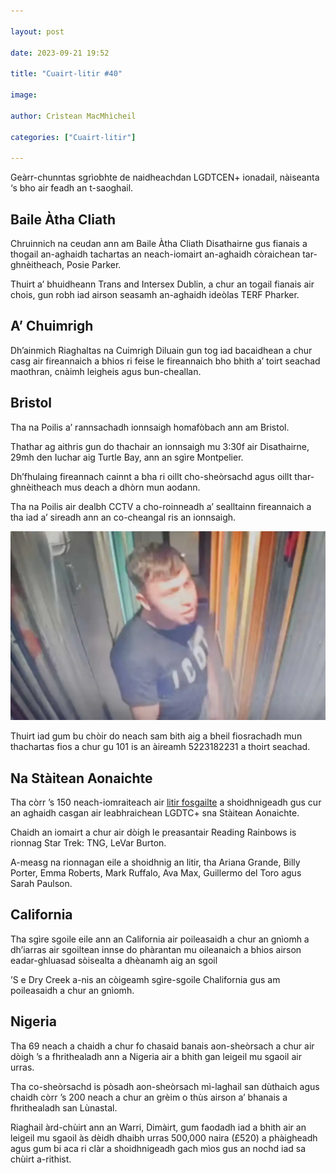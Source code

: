 ```yaml
---

layout: post

date: 2023-09-21 19:52

title: "Cuairt-litir #40"

image:

author: Crìstean MacMhìcheil

categories: ["Cuairt-litir"]
  
---
```


Geàrr-chunntas sgrìobhte de naidheachdan LGDTCEN+ ionadail, nàiseanta ‘s bho air feadh an t-saoghail.

## Baile Àtha Cliath

Chruinnich na ceudan ann am Baile Àtha Cliath Disathairne gus fianais a thogail an-aghaidh tachartas an neach-iomairt an-aghaidh còraichean tar-ghnèitheach, Posie Parker.

Thuirt a’ bhuidheann Trans and Intersex Dublin, a chur an togail fianais air chois, gun robh iad airson seasamh an-aghaidh ideòlas TERF Pharker.

## A’ Chuimrigh

Dh’ainmich Riaghaltas na Cuimrigh Diluain gun tog iad bacaidhean a chur casg air fireannaich a bhios ri feise le fireannaich bho bhith a’ toirt seachad maothran, cnàimh leigheis agus bun-cheallan.

## Bristol

Tha na Poilis a’ rannsachadh ionnsaigh homafòbach ann am Bristol.

Thathar ag aithris gun do thachair an ionnsaigh mu 3:30f air Disathairne, 29mh den Iuchar aig Turtle Bay, ann an sgìre Montpelier.

Dh’fhulaing fireannach cainnt a bha ri oillt cho-sheòrsachd agus oillt thar-ghnèitheach mus deach a dhòrn mun aodann.

Tha na Poilis air dealbh CCTV a cho-roinneadh a’ sealltainn fireannaich a tha iad a’ sireadh ann an co-cheangal ris an ionnsaigh.

![](/images/posts/police-1-1.webp)

Thuirt iad gum bu chòir do neach sam bith aig a bheil fiosrachadh mun thachartas fios a chur gu 101 is an àireamh 5223182231 a thoirt seachad.

## Na Stàitean Aonaichte

Tha còrr ’s 150 neach-iomraiteach air [litir fosgailte](https://campaigns.moveon.org/banned-bookmobile/artists/) a shoidhnigeadh gus cur an aghaidh casgan air leabhraichean LGDTC+ sna Stàitean Aonaichte.

Chaidh an iomairt a chur air dòigh le preasantair Reading Rainbows is rionnag Star Trek: TNG, LeVar Burton.

A-measg na rionnagan eile a shoidhnig an litir, tha Ariana Grande, Billy Porter, Emma Roberts, Mark Ruffalo, Ava Max, Guillermo del Toro agus Sarah Paulson.

## California

Tha sgìre sgoile eile ann an California air poileasaidh a chur an gnìomh a dh’iarras air sgoiltean innse do phàrantan mu oileanaich a bhios airson eadar-ghluasad sòisealta a dhèanamh aig an sgoil

’S e Dry Creek a-nis an còigeamh sgìre-sgoile Chalifornia gus am poileasaidh a chur an gnìomh.

## Nigeria

Tha 69 neach a chaidh a chur fo chasaid banais aon-sheòrsach a chur air dòigh ’s a fhrithealadh ann a Nigeria air a bhith gan leigeil mu sgaoil air urras.

Tha co-sheòrsachd is pòsadh aon-sheòrsach mì-laghail san dùthaich agus chaidh còrr ’s 200 neach a chur an grèim o thùs airson a’ bhanais a fhrithealadh san Lùnastal.

Riaghail àrd-chùirt ann an Warri, Dimàirt, gum faodadh iad a bhith air an leigeil mu sgaoil às dèidh dhaibh urras 500,000 naira (£520) a phàigheadh agus gum bi aca ri clàr a shoidhnigeadh gach mìos gus an nochd iad sa chùirt a-rithist.